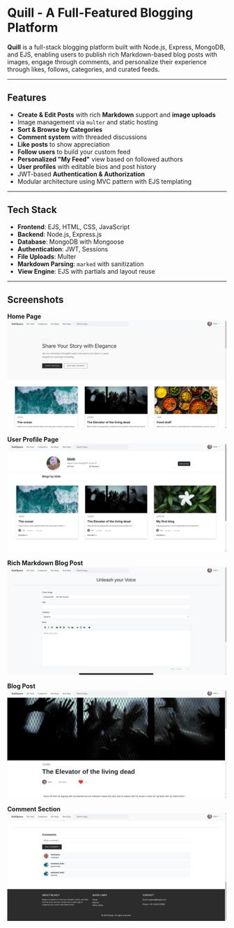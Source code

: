 # Quill - A Full-Featured Blogging Platform

**Quill** is a full-stack blogging platform built with Node.js, Express, MongoDB, and EJS, enabling users to publish rich Markdown-based blog posts with images, engage through comments, and personalize their experience through likes, follows, categories, and curated feeds.

---

## Features

- **Create & Edit Posts** with rich **Markdown** support and **image uploads**
- Image management via `multer` and static hosting
- **Sort & Browse by Categories**
- **Comment system** with threaded discussions
- **Like posts** to show appreciation
- **Follow users** to build your custom feed
- **Personalized "My Feed"** view based on followed authors
- **User profiles** with editable bios and post history
- JWT-based **Authentication & Authorization**
- Modular architecture using MVC pattern with EJS templating

---

## Tech Stack

- **Frontend**: EJS, HTML, CSS, JavaScript
- **Backend**: Node.js, Express.js
- **Database**: MongoDB with Mongoose
- **Authentication**: JWT, Sessions
- **File Uploads**: Multer
- **Markdown Parsing**: `marked` with sanitization
- **View Engine**: EJS with partials and layout reuse

---

## Screenshots

**Home Page** 
![Home Page](public/screenshots/home.png)

**User Profile Page**
![Profile](public/screenshots/profile.png)

**Rich Markdown Blog Post**
![Blog creation](public/screenshots/new-blog.png)

**Blog Post** 
![Blog](public/screenshots/blog.png)

**Comment Section**
![Comments](public/screenshots/comments.png)
